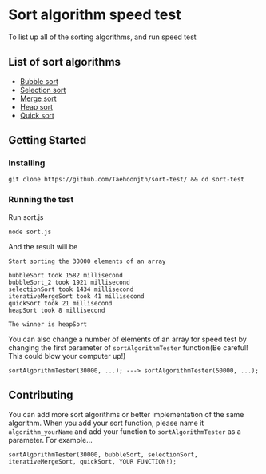 # Sort algorithm speed test
To list up all of the sorting algorithms, and run speed test
## List of sort algorithms
* [Bubble sort](https://en.wikipedia.org/wiki/Bubble_sort)
* [Selection sort](https://en.wikipedia.org/wiki/Selection_sort)
* [Merge sort](https://en.wikipedia.org/wiki/Merge_sort)
* [Heap sort](https://en.wikipedia.org/wiki/Heapsort)
* [Quick sort](https://en.wikipedia.org/wiki/Quicksort)
## Getting Started
### Installing
```
git clone https://github.com/Taehoonjth/sort-test/ && cd sort-test
```
### Running the test
Run sort.js
```
node sort.js
```
And the result will be
```
Start sorting the 30000 elements of an array

bubbleSort took 1582 millisecond
bubbleSort_2 took 1921 millisecond
selectionSort took 1434 millisecond
iterativeMergeSort took 41 millisecond
quickSort took 21 millisecond
heapSort took 8 millisecond

The winner is heapSort
```
You can also change a number of elements of an array for speed test by changing the first parameter of `sortAlgorithmTester` function(Be careful! This could blow your computer up!)
```
sortAlgorithmTester(30000, ...); ---> sortAlgorithmTester(50000, ...);
```
## Contributing
You can add more sort algorithms or better implementation of the same algorithm. When you add your sort function, please name it `algorithm_yourName` and add your function to `sortAlgorithmTester` as a parameter.
For example...
```
sortAlgorithmTester(30000, bubbleSort, selectionSort, iterativeMergeSort, quickSort, YOUR FUNCTION!);
```
